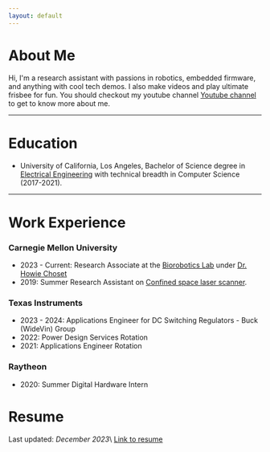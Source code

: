 ```yaml
---
layout: default
---
```


<!-- Text can be **bold**, _italic_, or ~~strikethrough~~. -->

<!-- [Link to another page](./another-page.html). -->

<!-- ### Large image

![Branching](https://guides.github.com/activities/hello-world/branching.png)

There should be whitespace between paragraphs.

There should be whitespace between paragraphs. We recommend including a README, or a file with information about your project. -->

# About Me

Hi, I'm a research assistant with passions in robotics, embedded firmware, and anything with cool tech demos. I also make videos and play ultimate frisbee for fun. You should checkout my youtube channel [Youtube channel]([youtube_link]) to get to know more about me.

* * *

# Education
* University of California, Los Angeles,
Bachelor of Science degree in
[Electrical Engineering][ucla_ee_link] with
technical breadth in Computer Science (2017-2021).

<!-- > This is a blockquote following a header.
>
> When something is important enough, you do it even if the odds are not in your favor. -->

* * *

# Work Experience

### Carnegie Mellon University
* 2023 - Current: Research Associate at the [Biorobotics Lab][bio_link] under [Dr. Howie Choset][howie_choset]
* 2019: Summer Research Assistant on [Confined space laser scanner][blaser].

### Texas Instruments
* 2023 - 2024: Applications Engineer for DC Switching Regulators - Buck (WideVin) Group
* 2022: Power Design Services Rotation
* 2021: Applications Engineer Rotation

### Raytheon
* 2020: Summer Digital Hardware Intern

# Resume
Last updated: *December 2023*\\
[Link to resume][resume_link]

<!-- ### Header 3

```js
// Javascript code with syntax highlighting.
var fun = function lang(l) {
  dateformat.i18n = require('./lang/' + l)
  return true;
}
```

```ruby
# Ruby code with syntax highlighting
GitHubPages::Dependencies.gems.each do |gem, version|
  s.add_dependency(gem, "= #{version}")
end
```

#### Header 4

*   This is an unordered list following a header.
*   This is an unordered list following a header.
*   This is an unordered list following a header.

##### Header 5

1.  This is an ordered list following a header.
2.  This is an ordered list following a header.
3.  This is an ordered list following a header.

###### Header 6

| head1        | head two          | three |
|:-------------|:------------------|:------|
| ok           | good swedish fish | nice  |
| out of stock | good and plenty   | nice  |
| ok           | good `oreos`      | hmm   |
| ok           | good `zoute` drop | yumm  |

### There's a horizontal rule below this.

* * *

### Here is an unordered list:

*   Item foo
*   Item bar
*   Item baz
*   Item zip

### And an ordered list:

1.  Item one
1.  Item two
1.  Item three
1.  Item four

### And a nested list:

- level 1 item
  - level 2 item
  - level 2 item
    - level 3 item
    - level 3 item
- level 1 item
  - level 2 item
  - level 2 item
  - level 2 item
- level 1 item
  - level 2 item
  - level 2 item
- level 1 item

### Small image

![Octocat](https://github.githubassets.com/images/icons/emoji/octocat.png) -->




<!-- ### Definition lists can be used with HTML syntax.

<dl>
<dt>Name</dt>
<dd>Godzilla</dd>
<dt>Born</dt>
<dd>1952</dd>
<dt>Birthplace</dt>
<dd>Japan</dd>
<dt>Color</dt>
<dd>Green</dd>
</dl>

```
Long, single-line code blocks should not wrap. They should horizontally scroll if they are too long. This line should be long enough to demonstrate this.
```

```
The final element.
``` -->

[youtube_link]: https://www.youtube.com/@Kenry
[ucla_ee_link]: https://www.ee.ucla.edu/
[blaser]: http://biorobotics.ri.cmu.edu/research/ConfinedSpacePerception.php
[bio_link]: http://biorobotics.ri.cmu.edu/index.php
[howie_choset]: https://en.wikipedia.org/wiki/Howie_Choset
[resume_link]: /assets/files/Henry_Kou_Resume_W23.pdf